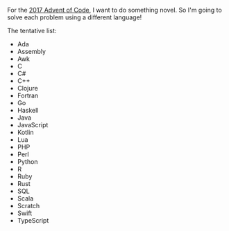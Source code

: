 For the [2017 Advent of Code](https://adventofcode.com/2017), I want to do something novel. So I'm going to solve each problem using a different language!

The tentative list:
* Ada
* Assembly
* Awk
* C
* C#
* C++
* Clojure
* Fortran
* Go
* Haskell
* Java
* JavaScript
* Kotlin
* Lua
* PHP
* Perl
* Python
* R
* Ruby
* Rust
* SQL
* Scala
* Scratch
* Swift
* TypeScript


